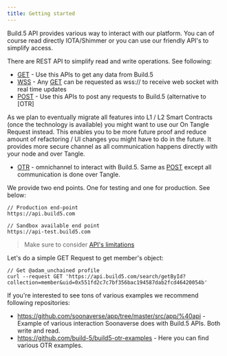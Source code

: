 ```yaml
---
title: Getting started
---
```


Build.5 API provides various way to interact with our platform. You can of course read directly IOTA/Shimmer or you can use our friendly API's to simplify access.

There are REST API to simplify read and write operations. See following:
- [GET](search-get) - Use this APIs to get any data from Build.5
- [WSS](search-get) - Any [GET](search-get) can be requested as wss:// to receive web socket with real time updates
- [POST](search-post) - Use this APIs to post any requests to Build.5 (alternative to [OTR]

As we plan to eventually migrate all features into L1 / L2 Smart Contracts (once the technology is available) you might want to use our On Tangle Request instead. This enables you to be more future proof and reduce amount of refactoring / UI changes you might have to do in the future. It provides more secure channel as all communication happens directly with your node and over Tangle.

- [OTR](search-otr) - omnichannel to interact with Build.5. Same as [POST](search-post) except all communication is done over Tangle.

We provide two end points. One for testing and one for production. See below:

```
// Production end-point
https://api.build5.com

// Sandbox available end point
https://api-test.build5.com

```

> Make sure to consider [API's limitations](limitations)

Let's do a simple GET Request to get member's object:

```
// Get @adam_unchained profile
curl --request GET 'https://api.build5.com/search/getById?collection=member&uid=0x551fd2c7c7bf356bac194587dab2fcd46420054b'
```

If you're interested to see tons of various examples we recommend following repositories: 
- https://github.com/soonaverse/app/tree/master/src/app/%40api - Example of various interaction Soonaverse does with Build.5 APIs. Both write and read.
- https://github.com/build-5/build5-otr-examples - Here you can find various OTR examples.